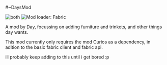 #~DaysMod

![both](https://img.shields.io/badge/environment-both-4caf50?style=flat-square)
![Mod loader: Fabric](https://img.shields.io/badge/mod%20loader-fabric-d64541?style=flat-square)

A mod by Day, focussing on adding furniture and trinkets, and other things day wants.

This mod currently only requires the mod Curios as a dependency, in adition to the basic fabric client and fabric api.

ill probably keep adding to this until i get bored :p